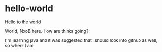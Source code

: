 # hello-world
Hello to the world

World, NooB here. How are thinks going?

I'm learning java and it was suggested that i should look into github as well, so where I am. 

